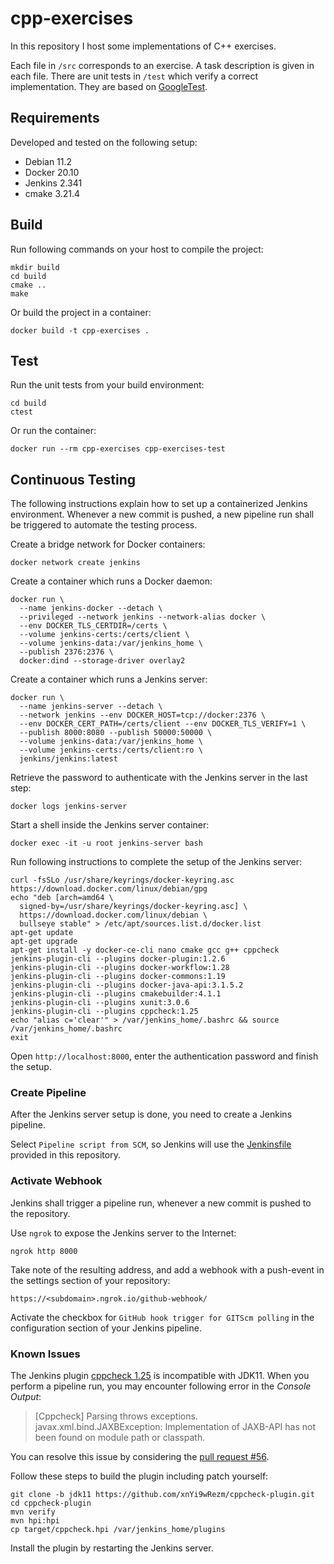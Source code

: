 # cpp-exercises

In this repository I host some implementations of C++ exercises.

Each file in `/src` corresponds to an exercise. A task description is given in each file. There are unit tests in `/test` which verify a correct implementation. They are based on [GoogleTest](<https://github.com/google/googletest>).

## Requirements

Developed and tested on the following setup:

- Debian 11.2
- Docker 20.10
- Jenkins 2.341
- cmake 3.21.4

## Build

Run following commands on your host to compile the project:

```text
mkdir build
cd build
cmake ..
make
```

Or build the project in a container:

```text
docker build -t cpp-exercises .
```

## Test

Run the unit tests from your build environment:

```text
cd build
ctest
```

Or run the container:

```text
docker run --rm cpp-exercises cpp-exercises-test
```

## Continuous Testing

The following instructions explain how to set up a containerized Jenkins environment.
Whenever a new commit is pushed, a new pipeline run shall be triggered to automate the testing process.

Create a bridge network for Docker containers:

```text
docker network create jenkins
```

Create a container which runs a Docker daemon:

```text
docker run \
  --name jenkins-docker --detach \
  --privileged --network jenkins --network-alias docker \
  --env DOCKER_TLS_CERTDIR=/certs \
  --volume jenkins-certs:/certs/client \
  --volume jenkins-data:/var/jenkins_home \
  --publish 2376:2376 \
  docker:dind --storage-driver overlay2
```

Create a container which runs a Jenkins server:

```text
docker run \
  --name jenkins-server --detach \
  --network jenkins --env DOCKER_HOST=tcp://docker:2376 \
  --env DOCKER_CERT_PATH=/certs/client --env DOCKER_TLS_VERIFY=1 \
  --publish 8000:8080 --publish 50000:50000 \
  --volume jenkins-data:/var/jenkins_home \
  --volume jenkins-certs:/certs/client:ro \
  jenkins/jenkins:latest
```

Retrieve the password to authenticate with the Jenkins server in the last step:

```text
docker logs jenkins-server
```

Start a shell inside the Jenkins server container:

```text
docker exec -it -u root jenkins-server bash
```

Run following instructions to complete the setup of the Jenkins server:

```text
curl -fsSLo /usr/share/keyrings/docker-keyring.asc https://download.docker.com/linux/debian/gpg
echo "deb [arch=amd64 \
  signed-by=/usr/share/keyrings/docker-keyring.asc] \
  https://download.docker.com/linux/debian \
  bullseye stable" > /etc/apt/sources.list.d/docker.list
apt-get update
apt-get upgrade
apt-get install -y docker-ce-cli nano cmake gcc g++ cppcheck
jenkins-plugin-cli --plugins docker-plugin:1.2.6
jenkins-plugin-cli --plugins docker-workflow:1.28
jenkins-plugin-cli --plugins docker-commons:1.19
jenkins-plugin-cli --plugins docker-java-api:3.1.5.2
jenkins-plugin-cli --plugins cmakebuilder:4.1.1
jenkins-plugin-cli --plugins xunit:3.0.6
jenkins-plugin-cli --plugins cppcheck:1.25
echo "alias c='clear'" > /var/jenkins_home/.bashrc && source /var/jenkins_home/.bashrc
exit
```

Open `http://localhost:8000`, enter the authentication password and finish the setup.

### Create Pipeline

After the Jenkins server setup is done, you need to create a Jenkins pipeline.

Select `Pipeline script from SCM`, so Jenkins will use the [Jenkinsfile](https://github.com/cfanatic/cpp-exercises/blob/master/Jenkinsfile) provided in this repository.

### Activate Webhook

Jenkins shall trigger a pipeline run, whenever a new commit is pushed to the repository.

Use `ngrok` to expose the Jenkins server to the Internet:

```text
ngrok http 8000
```

Take note of the resulting address, and add a webhook with a push-event in the settings section of your repository:

```text
https://<subdomain>.ngrok.io/github-webhook/
```

Activate the checkbox for `GitHub hook trigger for GITScm polling` in the configuration section of your Jenkins pipeline.

### Known Issues

The Jenkins plugin [cppcheck 1.25](https://plugins.jenkins.io/cppcheck) is incompatible with JDK11.
When you perform a pipeline run, you may encounter following error in the *Console Output*:

> [Cppcheck] Parsing throws exceptions. javax.xml.bind.JAXBException:
Implementation of JAXB-API has not been found on module path or classpath.

You can resolve this issue by considering the [pull request #56](https://github.com/jenkinsci/cppcheck-plugin/pull/56).

Follow these steps to build the plugin including patch yourself:

```text
git clone -b jdk11 https://github.com/xnYi9wRezm/cppcheck-plugin.git
cd cppcheck-plugin
mvn verify
mvn hpi:hpi
cp target/cppcheck.hpi /var/jenkins_home/plugins
```

Install the plugin by restarting the Jenkins server.
